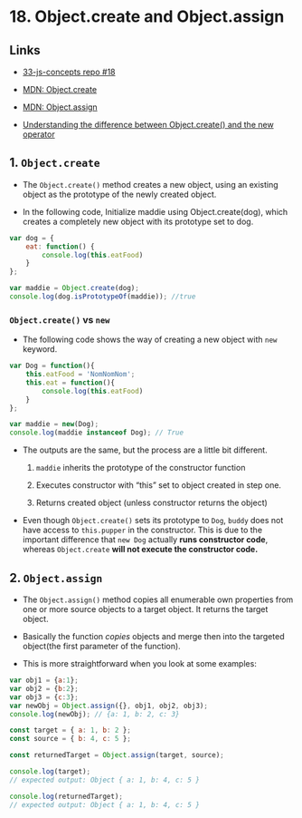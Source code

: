 # 18. Object.create and Object.assign

## Links

- [33-js-concepts repo #18](https://github.com/leonardomso/33-js-concepts#18-objectcreate-and-objectassign)

- [MDN: Object.create](https://developer.mozilla.org/en-US/docs/Web/JavaScript/Reference/Global_Objects/Object/create)

- [MDN: Object.assign](https://developer.mozilla.org/en-US/docs/Web/JavaScript/Reference/Global_Objects/Object/assign)

- [Understanding the difference between Object.create() and the new operator](https://medium.com/@jonathanvox01/understanding-the-difference-between-object-create-and-the-new-operator-b2a2f4749358)


## 1. `Object.create`

- The `Object.create()` method creates a new object, using an existing object as the prototype of the newly created object.

- In the following code, Initialize maddie using Object.create(dog), which creates a completely new object with its prototype set to dog.

```js
var dog = {
    eat: function() {
        console.log(this.eatFood)
    }
};

var maddie = Object.create(dog);
console.log(dog.isPrototypeOf(maddie)); //true
```

### `Object.create()` vs `new`

- The following code shows the way of creating a new object with `new` keyword.

```js
var Dog = function(){
    this.eatFood = 'NomNomNom';
    this.eat = function(){
        console.log(this.eatFood)
    }
};

var maddie = new(Dog);
console.log(maddie instanceof Dog); // True
```

- The outputs are the same, but the process are a little bit different.


    1. `maddie` inherits the prototype of the constructor function

    2. Executes constructor with “this” set to object created in step one.

    3. Returns created object (unless constructor returns the object)

- Even though `Object.create()` sets its prototype to `Dog`, `buddy` does not have access to `this.pupper` in the constructor. This is due to the important difference that `new Dog` actually **runs constructor code**, whereas `Object.create` **will not execute the constructor code.**


## 2. `Object.assign`

- The `Object.assign()` method copies all enumerable own properties from one or more source objects to a target object. It returns the target object.

- Basically the function *copies* objects and merge then into the targeted object(the first parameter of the function).

- This is more straightforward when you look at some examples:

```js
var obj1 = {a:1};
var obj2 = {b:2};
var obj3 = {c:3};
var newObj = Object.assign({}, obj1, obj2, obj3);
console.log(newObj); // {a: 1, b: 2, c: 3}
```
```js
const target = { a: 1, b: 2 };
const source = { b: 4, c: 5 };

const returnedTarget = Object.assign(target, source);

console.log(target);
// expected output: Object { a: 1, b: 4, c: 5 }

console.log(returnedTarget);
// expected output: Object { a: 1, b: 4, c: 5 }

```
